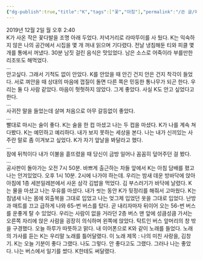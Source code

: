 ```yaml
---
{"dg-publish":true,"title":"K","tags":["꽃","아침"],"permalink":"/쓴 글/에세이 또는 시/K/","dgPassFrontmatter":true,"noteIcon":""}
---
```


2019년 12월 2일 월 오후 2:40
<br/>
K가 사온 작은 꽃다발을 조명 아래 두었다. 저녁거리로 라따뚜이를 사 뒀다. K는 익숙하지 않은 나의 공간에서 시집을 몇 개 꺼내 읽으며 기다렸다. 전날 냉침해둔 티와 피클 몇 개를 통에서 꺼냈다. 30분 남짓 걸린 음식은 맛있었다. 남은 소스로 어죽이라 부를만한 리조또도 해먹었다.<br/>
…<br/>
안고싶다. 그래서 기척도 없이 안았다. K를 안았을 때 안긴 건지 안은 건지 착각이 들었다. 서로 껴안을 때 상대의 마음에 껍질이 돌면 다른 쪽은 민둥한 통나무가 되곤 한다. 우리는 둘 다 사람 같았다. 마음이 헛헛하지 않았다. 그게 좋았다. 사실 K도 안고 싶었다고 한다.<br/>
…<br/>
사귀잔 말을 들었는데 살며 처음으로 아무 갈등없이 좋았다.<br/>
…<br/>
빨대로 마시는 술이 좋다. K는 술을 한 컵 마셨고 나는 두 컵을 마셨다. K가 나를 계속 쳐다봤다. K는 예민하고 예리하다. 내가 보지 못하는 세상을 본다. 나는 내가 신끼있는 사주란 말로 좀 이겨보고 싶었다. K가 자기 앞날을 봐달라고 했다.<br/>
…<br/>
잠에 뒤척이다 내가 이불을 흩뜨렸을 때 당신이 금방 일어나 꼼꼼히 덮어주던 걸 봤다.<br/>
…<br/>
공사판이 돌아가는 오전 7시 50분. 바쁘게 출근하는 차들 앞에서 K는 아침 담배를 폈고 나는 안겨있었다. 오후 1시 10분. 2시에 나가야 하는데. 우리는 밤새 데운 방바닥에 앉아 아침에 1층 세븐일레븐에서 사온 삼각 김밥을 먹었다. 김 부스러기가 바닥에 날렸다. K는 물을 마셨고 나는 우유를 마셨다. 내가 씻는 동안 K가 뒷정리를 해줘서 고마웠다. K는 침냄새 나는 몸에 외출복을 그대로 입었고 나는 엊그제 입었던 옷을 그대로 입었다. 난방과 매트를 끄고 급하게 나와 65-번 버스를 탔다. 곧 내리자마자 뒤이어 오는 56-번 버스를 운좋게 탈 수 있었다. 우리는 사람이 없을 거라던 2층 버스 맨 앞에 성큼성큼 가서는 오른쪽 자리에 앉은 사람을 굉장히 의식하며 왼쪽에 앉았다. 탁트인 버스 앞머리의 창 밖을 구경했다. 오늘 하루가 따뜻하고 맑다. 내 이어폰으로 K와 같이 노래를 들었다. 노래의 가사를 듣는 K는 우리말 노래를 틀어달랬다. 이 노래 제목 : 나의 미친 사랑을, 김창기. K는 오늘 기분이 좋다 그랬다. 나도 그렇다. 안 좋다고도 그랬다. 그러나 나는 좋았다. 나는 버스에서 일기를 썼다. K한테도 써달랬다.<br/>
